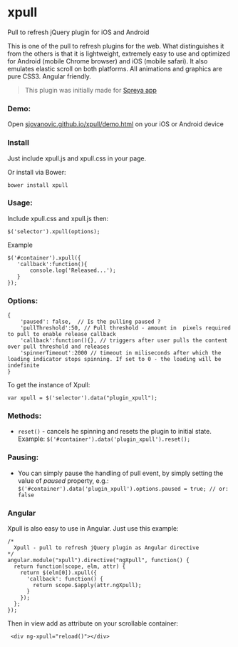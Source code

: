 xpull
=====

Pull to refresh jQuery plugin for iOS and Android

This is one of the pull to refresh plugins for the web. What distinguishes it from the others is that it is lightweight, extremely easy to use and optimized for Android (mobile Chrome browser) and iOS (mobile safari). It also emulates elastic scroll on both platforms.
All animations and graphics are pure CSS3. Angular friendly.

>This plugin was initially made for [Spreya app](http://spreya.com/ "Spreya")

### Demo:

Open [sjovanovic.github.io/xpull/demo.html](http://sjovanovic.github.io/xpull/demo.html) on your iOS or Android device

### Install

Just include xpull.js and xpull.css in your page. 

Or install via Bower:

```
bower install xpull
```


### Usage:

Include xpull.css and xpull.js then:

 ```
 $('selector').xpull(options);
 ```

 Example

 ```
 $('#container').xpull({
    'callback':function(){
        console.log('Released...');
    }
 });
 ```

### Options:

``` 
{ 
    'paused': false,  // Is the pulling paused ?
    'pullThreshold':50, // Pull threshold - amount in  pixels required to pull to enable release callback
    'callback':function(){}, // triggers after user pulls the content over pull threshold and releases
    'spinnerTimeout':2000 // timeout in miliseconds after which the loading indicator stops spinning. If set to 0 - the loading will be indefinite
}  
``` 

 To get the instance of Xpull:

 ```
 var xpull = $('selector').data("plugin_xpull");
 ```

### Methods:

 * `reset()` - cancels he spinning and resets the plugin to initial state. Example: `$('#container').data('plugin_xpull').reset();`
 
### Pausing:

* You can simply pause the handling of pull event, by simply setting the value of *paused* property, e.g.:
`$('#container').data('plugin_xpull').options.paused = true; // or: false`

### Angular

Xpull is also easy to use in Angular. Just use this example:

```
/*
  Xpull - pull to refresh jQuery plugin as Angular directive
*/
angular.module("xpull").directive("ngXpull", function() {
  return function(scope, elm, attr) {
    return $(elm[0]).xpull({
      'callback': function() {
        return scope.$apply(attr.ngXpull);
      }
    });
  };
});
```
Then in view add as attribute on your scrollable container:

```
 <div ng-xpull="reload()"></div>

```
